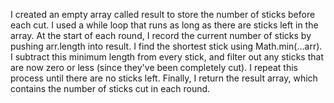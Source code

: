 I created an empty array called result to store the number of sticks before each cut.
I used a while loop that runs as long as there are sticks left in the array.
At the start of each round, I record the current number of sticks by pushing arr.length into result.
I find the shortest stick using Math.min(...arr).
I subtract this minimum length from every stick, and filter out any sticks that are now zero or less (since they've been completely cut).
I repeat this process until there are no sticks left.
Finally, I return the result array, which contains the number of sticks cut in each round.